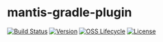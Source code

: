 # mantis-gradle-plugin

[![Build Status](https://img.shields.io/travis/com/Netflix/mantis-gradle-plugin.svg)](https://travis-ci.com/Netflix/mantis-gradle-plugin)
[![Version](https://img.shields.io/bintray/v/netflixoss/maven/mantis-gradle-plugin.svg)](https://bintray.com/netflixoss/maven/mantis-gradle-plugin/_latestVersion)
[![OSS Lifecycle](https://img.shields.io/osslifecycle/Netflix/mantis-gradle-plugin.svg)](https://github.com/Netflix/mantis-gradle-plugin)
[![License](https://img.shields.io/github/license/Netflix/mantis-gradle-plugin.svg)](https://www.apache.org/licenses/LICENSE-2.0)
